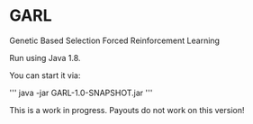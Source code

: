 # GARL
Genetic Based Selection Forced Reinforcement Learning

Run using Java 1.8.

You can start it via:

'''
java -jar GARL-1.0-SNAPSHOT.jar
'''

This is a work in progress. Payouts do not work on this version!

